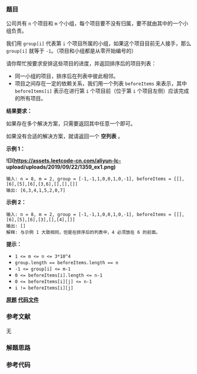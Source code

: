 ### 题目
公司共有 `n` 个项目和  `m` 个小组，每个项目要不没有归属，要不就由其中的一个小组负责。

我们用 `group[i]` 代表第 `i` 个项目所属的小组，如果这个项目目前无人接手，那么 `group[i]` 就等于
`-1`。（项目和小组都是从零开始编号的）

请你帮忙按要求安排这些项目的进度，并返回排序后的项目列表：

  * 同一小组的项目，排序后在列表中彼此相邻。
  * 项目之间存在一定的依赖关系，我们用一个列表 `beforeItems` 来表示，其中 `beforeItems[i]` 表示在进行第 `i` 个项目前（位于第 `i` 个项目左侧）应该完成的所有项目。

**结果要求：**

如果存在多个解决方案，只需要返回其中任意一个即可。

如果没有合适的解决方案，就请返回一个 **空列表** 。



**示例 1：**

**![](https://assets.leetcode-cn.com/aliyun-lc-
upload/uploads/2019/09/22/1359_ex1.png)**

    
    
    输入: n = 8, m = 2, group = [-1,-1,1,0,0,1,0,-1], beforeItems = [[],[6],[5],[6],[3,6],[],[],[]]
    输出: [6,3,4,1,5,2,0,7]
    

**示例  2：**

    
    
    输入: n = 8, m = 2, group = [-1,-1,1,0,0,1,0,-1], beforeItems = [[],[6],[5],[6],[3],[],[4],[]]
    输出: []
    解释: 与示例 1 大致相同，但是在排序后的列表中，4 必须放在 6 的前面。
    



**提示：**

  * `1 <= m <= n <= 3*10^4`
  * `group.length == beforeItems.length == n`
  * `-1 <= group[i] <= m-1`
  * `0 <= beforeItems[i].length <= n-1`
  * `0 <= beforeItems[i][j] <= n-1`
  * `i != beforeItems[i][j]`

 **[原题](https://leetcode-cn.com/problems/sort-items-by-groups-respecting-dependencies/)**    **[代码文件]()**


### 参考文献
无

### 解题思路




### 参考代码

```go


```




